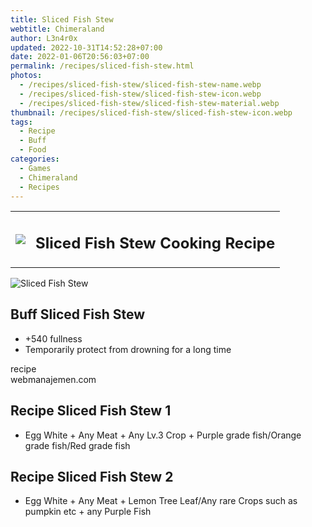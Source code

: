 ```yaml
---
title: Sliced Fish Stew
webtitle: Chimeraland
author: L3n4r0x
updated: 2022-10-31T14:52:28+07:00
date: 2022-01-06T20:56:03+07:00
permalink: /recipes/sliced-fish-stew.html
photos:
  - /recipes/sliced-fish-stew/sliced-fish-stew-name.webp
  - /recipes/sliced-fish-stew/sliced-fish-stew-icon.webp
  - /recipes/sliced-fish-stew/sliced-fish-stew-material.webp
thumbnail: /recipes/sliced-fish-stew/sliced-fish-stew-icon.webp
tags:
  - Recipe
  - Buff
  - Food
categories:
  - Games
  - Chimeraland
  - Recipes
---
```


<section id="bootstrap-wrapper"><link rel="stylesheet" href="https://cdn.statically.io/gh/dimaslanjaka/Web-Manajemen/40ac3225/css/bootstrap-4.5-wrapper.css"/><div class="row mb-2"><div class="col-md-12 mb-2"><table class="table" id="post-info"><tbody><tr><td><img class="d-inline-block me-2" src="/chimeraland/recipes/sliced-fish-stew/sliced-fish-stew-icon.webp" width="auto" height="auto"/></td><td><h1 class="fs-5">Sliced Fish Stew Cooking Recipe</h1></td></tr></tbody></table></div></div><div class="card mb-2"><div class="row g-0"><div class="col-sm-4 position-relative mb-2"><img src="/chimeraland/recipes/sliced-fish-stew/sliced-fish-stew-material.webp" class="card-img fit-cover w-100 h-100" alt="Sliced Fish Stew" data-fancybox="true"/></div><div class="col-sm-8 mb-2"><div class="card-body"><h2 class="card-title fs-5">Buff Sliced Fish Stew</h2><div class="card-text"><ul><li>+540 fullness</li><li>Temporarily protect from drowning for a long time</li></ul></div><span class="badge rounded-pill bg-dark">recipe</span></div><div class="card-footer text-end text-muted">webmanajemen.com</div></div></div></div><div class="row mb-2"><div class="col-12 col-lg-6 recipe-item mb-2"><div class="card"><div class="card-body"><h2 class="card-title fs-5">Recipe Sliced Fish Stew 1</h2><div class="card-text"><ul><li>Egg White<span> + </span>Any Meat<span> + </span>Any Lv.3 Crop<span> + </span>Purple grade fish/Orange grade fish/Red grade fish</li></ul></div></div></div></div><div class="col-12 col-lg-6 recipe-item mb-2"><div class="card"><div class="card-body"><h2 class="card-title fs-5">Recipe Sliced Fish Stew 2</h2><div class="card-text"><ul><li>Egg White<span> + </span>Any Meat<span> + </span>Lemon Tree Leaf/Any rare Crops such as pumpkin etc<span> + </span>any Purple Fish</li></ul></div></div></div></div></div></section>
